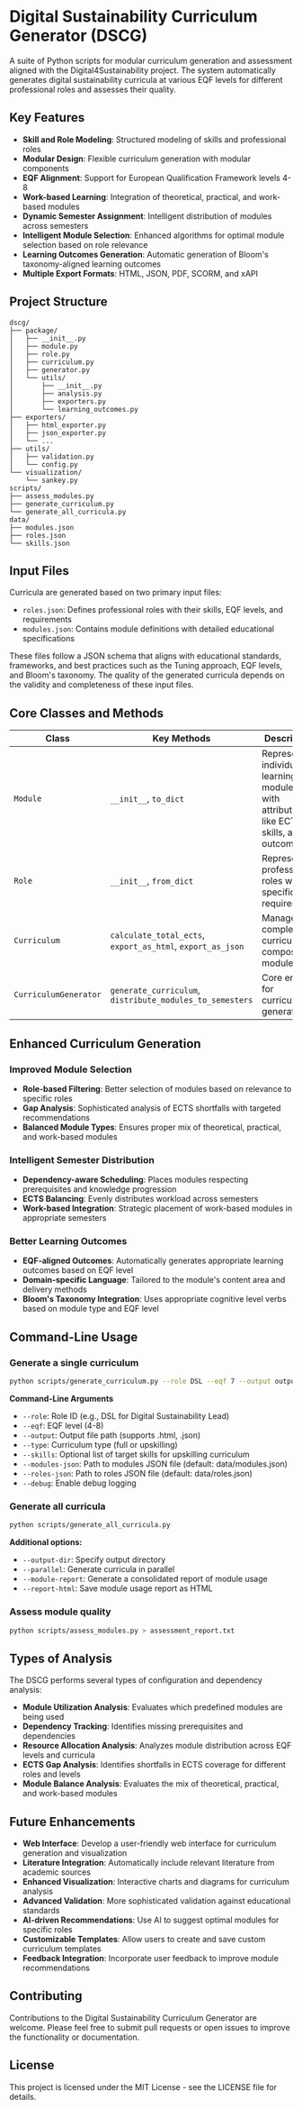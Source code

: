 # Digital Sustainability Curriculum Generator (DSCG)

A suite of Python scripts for modular curriculum generation and assessment aligned with the Digital4Sustainability project. The system automatically generates digital sustainability curricula at various EQF levels for different professional roles and assesses their quality.

## Key Features

- **Skill and Role Modeling**: Structured modeling of skills and professional roles  
- **Modular Design**: Flexible curriculum generation with modular components  
- **EQF Alignment**: Support for European Qualification Framework levels 4-8  
- **Work-based Learning**: Integration of theoretical, practical, and work-based modules  
- **Dynamic Semester Assignment**: Intelligent distribution of modules across semesters  
- **Intelligent Module Selection**: Enhanced algorithms for optimal module selection based on role relevance  
- **Learning Outcomes Generation**: Automatic generation of Bloom's taxonomy-aligned learning outcomes  
- **Multiple Export Formats**: HTML, JSON, PDF, SCORM, and xAPI  

## Project Structure

```
dscg/
├── package/
│   ├── __init__.py
│   ├── module.py
│   ├── role.py
│   ├── curriculum.py
│   ├── generator.py
│   └── utils/
│       ├── __init__.py
│       ├── analysis.py
│       ├── exporters.py
│       └── learning_outcomes.py
├── exporters/
│   ├── html_exporter.py
│   ├── json_exporter.py
│   └── ...
├── utils/
│   ├── validation.py
│   └── config.py
└── visualization/
    └── sankey.py
scripts/
├── assess_modules.py
├── generate_curriculum.py
└── generate_all_curricula.py
data/
├── modules.json
├── roles.json
└── skills.json
```

## Input Files

Curricula are generated based on two primary input files:

- `roles.json`: Defines professional roles with their skills, EQF levels, and requirements  
- `modules.json`: Contains module definitions with detailed educational specifications

These files follow a JSON schema that aligns with educational standards, frameworks, and best practices such as the Tuning approach, EQF levels, and Bloom's taxonomy. The quality of the generated curricula depends on the validity and completeness of these input files.

## Core Classes and Methods

| Class               | Key Methods                              | Description |
|---------------------|-------------------------------------------|-------------|
| `Module`            | `__init__`, `to_dict`                     | Represents individual learning modules with attributes like ECTS, skills, and outcomes |
| `Role`              | `__init__`, `from_dict`                   | Represents professional roles with specific requirements |
| `Curriculum`        | `calculate_total_ects`, `export_as_html`, `export_as_json` | Manages a complete curriculum composed of modules |
| `CurriculumGenerator` | `generate_curriculum`, `distribute_modules_to_semesters` | Core engine for curriculum generation |

## Enhanced Curriculum Generation

### Improved Module Selection

- **Role-based Filtering**: Better selection of modules based on relevance to specific roles  
- **Gap Analysis**: Sophisticated analysis of ECTS shortfalls with targeted recommendations  
- **Balanced Module Types**: Ensures proper mix of theoretical, practical, and work-based modules  

### Intelligent Semester Distribution

- **Dependency-aware Scheduling**: Places modules respecting prerequisites and knowledge progression  
- **ECTS Balancing**: Evenly distributes workload across semesters  
- **Work-based Integration**: Strategic placement of work-based modules in appropriate semesters  

### Better Learning Outcomes

- **EQF-aligned Outcomes**: Automatically generates appropriate learning outcomes based on EQF level  
- **Domain-specific Language**: Tailored to the module's content area and delivery methods  
- **Bloom's Taxonomy Integration**: Uses appropriate cognitive level verbs based on module type and EQF level  

## Command-Line Usage

### Generate a single curriculum

```bash
python scripts/generate_curriculum.py --role DSL --eqf 7 --output output/curricula/curriculum_dsl_7.html
```

**Command-Line Arguments**

- `--role`: Role ID (e.g., DSL for Digital Sustainability Lead)  
- `--eqf`: EQF level (4-8)  
- `--output`: Output file path (supports .html, .json)  
- `--type`: Curriculum type (full or upskilling)  
- `--skills`: Optional list of target skills for upskilling curriculum  
- `--modules-json`: Path to modules JSON file (default: data/modules.json)  
- `--roles-json`: Path to roles JSON file (default: data/roles.json)  
- `--debug`: Enable debug logging  

### Generate all curricula

```bash
python scripts/generate_all_curricula.py
```

**Additional options:**

- `--output-dir`: Specify output directory  
- `--parallel`: Generate curricula in parallel  
- `--module-report`: Generate a consolidated report of module usage  
- `--report-html`: Save module usage report as HTML  

### Assess module quality

```bash
python scripts/assess_modules.py > assessment_report.txt
```

## Types of Analysis

The DSCG performs several types of configuration and dependency analysis:

- **Module Utilization Analysis**: Evaluates which predefined modules are being used  
- **Dependency Tracking**: Identifies missing prerequisites and dependencies  
- **Resource Allocation Analysis**: Analyzes module distribution across EQF levels and curricula  
- **ECTS Gap Analysis**: Identifies shortfalls in ECTS coverage for different roles and levels  
- **Module Balance Analysis**: Evaluates the mix of theoretical, practical, and work-based modules  

## Future Enhancements

- **Web Interface**: Develop a user-friendly web interface for curriculum generation and visualization  
- **Literature Integration**: Automatically include relevant literature from academic sources  
- **Enhanced Visualization**: Interactive charts and diagrams for curriculum analysis  
- **Advanced Validation**: More sophisticated validation against educational standards  
- **AI-driven Recommendations**: Use AI to suggest optimal modules for specific roles  
- **Customizable Templates**: Allow users to create and save custom curriculum templates  
- **Feedback Integration**: Incorporate user feedback to improve module recommendations  

## Contributing

Contributions to the Digital Sustainability Curriculum Generator are welcome. Please feel free to submit pull requests or open issues to improve the functionality or documentation.

## License

This project is licensed under the MIT License - see the LICENSE file for details.
